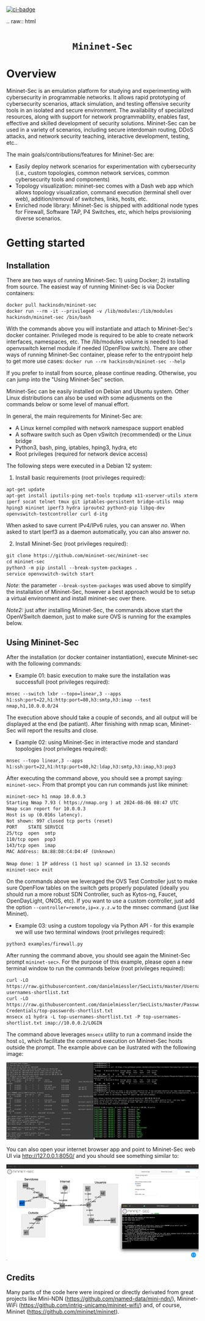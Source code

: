 [![ci-badge]][ci-link]

.. raw:: html

  <div align="center">
    <h1><code>Mininet-Sec</code></h1>
  </div>

Overview
========

Mininet-Sec is an emulation platform for studying and experimenting with cybersecurity in programmable networks. 
It allows rapid prototyping of cybersecurity scenarios, attack simulation, and testing offensive security tools
in an isolated and secure environment. The availability of specialized resources, along with support for 
network programmability, enables fast, effective and skilled development of security solutions. Mininet-Sec can
be used in a variety of scenarios, including secure interdomain routing, DDoS attacks, and network security 
teaching, interactive development, testing, etc..

The main goals/contributions/features for Mininet-Sec are:

- Easily deploy network scenarios for experimentation with cybersecurity (i.e., custom topologies, common network services, common cybersecurity tools and components)
- Topology visualization: mininet-sec comes with a Dash web app which allows topology visualization, command execution (terminal shell over web), addition/removal of switches, links, hosts, etc. 
- Enriched node library: Mininet-Sec is shipped with additional node types for Firewall, Software TAP, P4 Switches, etc, which helps provisioning diverse scenarios.

Getting started
===============

Installation
------------

There are two ways of running Mininet-Sec: 1) using Docker; 2) installing from source. The easiest way of running Mininet-Sec is via Docker containers:
```
docker pull hackinsdn/mininet-sec
docker run --rm -it --privileged -v /lib/modules:/lib/modules hackinsdn/mininet-sec /bin/bash
```

With the commands above you will instantiate and attach to Mininet-Sec's docker container. Privileged mode is required to be able to create network interfaces, namespaces, etc. The /lib/modules volume is needed to load openvswitch kernel module if needed (OpenFlow switch). There are other ways of running Mininet-Sec container, please refer to the entrypoint help to get more use cases: `docker run --rm hackinsdn/mininet-sec --help`

If you prefer to install from source, please continue reading. Otherwise, you can jump into the "Using Mininet-Sec" section.

Mininet-Sec can be easily installed on Debian and Ubuntu system. Other Linux distributions can also be used with some adjusments on the commands below or some level of manual effort.

In general, the main requirements for Mininet-Sec are:

- A Linux kernel compiled with network namespace support enabled
- A software switch such as Open vSwitch (recommended) or the Linux bridge
- Python3, bash, ping, iptables, hping3, hydra, etc
- Root privileges (required for network device access)

The following steps were executed in a Debian 12 system:

1. Install basic requirements (root privileges required):
```
apt-get update
apt-get install iputils-ping net-tools tcpdump x11-xserver-utils xterm iperf socat telnet tmux git iptables-persistent bridge-utils nmap hping3 mininet iperf3 hydra iproute2 python3-pip libpq-dev openvswitch-testcontroller curl d-itg
```

When asked to save current IPv4/IPv6 rules, you can answer *no*. When asked to start Iperf3 as a daemon automatically, you can also answer *no*.

2. Install Mininet-Sec (root privileges required):

```
git clone https://github.com/mininet-sec/mininet-sec
cd mininet-sec
python3 -m pip install --break-system-packages .
service openvswitch-switch start
```

*Note*: the parameter `--break-system-packages` was used above to simplify the installation of Mininet-Sec, however a best approach would be to setup a virtual environment and install mininet-sec over there.

*Note2:* just after installing Mininet-Sec, the commands above start the OpenVSwitch daemon, just to make sure OVS is running for the examples below.


Using Mininet-Sec
-----------------

After the installation (or docker container instantiation), execute Mininet-sec with the following commands:

- Example 01: basic execution to make sure the installation was successfull (root privileges required):
```
mnsec --switch lxbr --topo=linear,3 --apps h1:ssh:port=22,h1:http:port=80,h3:smtp,h3:imap --test nmap,h1,10.0.0.0/24
```

The execution above should take a couple of seconds, and all output will be displayed at the end (be patiant). After finishing with nmap scan, Mininet-Sec will report the results and close.

- Example 02: using Mininet-Sec in interactive mode and standard topologies (root privileges required):

```
mnsec --topo linear,3 --apps h1:ssh:port=22,h1:http:port=80,h2:ldap,h3:smtp,h3:imap,h3:pop3
```

After executing the command above, you should see a prompt saying: `mininet-sec>`. From that prompt you can run commands just like mininet:

```
mininet-sec> h1 nmap 10.0.0.3
Starting Nmap 7.93 ( https://nmap.org ) at 2024-08-06 08:47 UTC
Nmap scan report for 10.0.0.3
Host is up (0.016s latency).
Not shown: 997 closed tcp ports (reset)
PORT    STATE SERVICE
25/tcp  open  smtp
110/tcp open  pop3
143/tcp open  imap
MAC Address: 8A:88:D8:C4:D4:4F (Unknown)

Nmap done: 1 IP address (1 host up) scanned in 13.52 seconds
mininet-sec> exit
```

On the commands above we leveraged the OVS Test Controller just to make sure OpenFlow tables on the switch gets properly populated (ideally you should run a more robust SDN Controller, such as Kytos-ng, Faucet, OpenDayLight, ONOS, etc). If you want to use a custom controller, just add the option `--controller=remote,ip=x.y.z.w` to the mnsec command (just like Mininet).

- Example 03: using a custom topology via Python API - for this example we will use two terminal windows (root privileges required):

```
python3 examples/firewall.py
```

After running the command above, you should see again the Mininet-Sec prompt `mininet-sec>`. For the purpose of this example, please open a new terminal window to run the commands below (root privileges required):

```
curl -LO https://raw.githubusercontent.com/danielmiessler/SecLists/master/Usernames/top-usernames-shortlist.txt
curl -LO https://raw.githubusercontent.com/danielmiessler/SecLists/master/Passwords/Common-Credentials/top-passwords-shortlist.txt
mnsecx o1 hydra -L top-usernames-shortlist.txt -P top-usernames-shortlist.txt imap://10.0.0.2/LOGIN
```

The command above leverages `mnsecx` utility to run a command inside the host `o1`, which facilitate the command execution on Mininet-Sec hosts outside the prompt. The example above can be ilustrated with the following image:

![example03](./examples/example03.png)

You can also open your internet browser app and point to Mininet-Sec web UI via http://127.0.0.1:8050/ and you should see something similar to:

![example03-web](./examples/example03-web.png)

## Credits

Many parts of the code here were inspired or directly derivated from great projects like
Mini-NDN (https://github.com/named-data/mini-ndn/), Mininet-WiFi 
(https://github.com/intrig-unicamp/mininet-wifi/) and, of course, Mininet
(https://github.com/mininet/mininet).

[ci-badge]: https://github.com/mininet-sec/mininet-sec/actions/workflows/docker-image.yml/badge.svg
[ci-link]: https://github.com/mininet-sect/mininet-sec/actions/workflows/docker-image.yml
